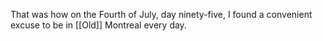 That was how on the Fourth of July, day ninety-five, I found a convenient excuse to be in [[Old]] Montreal every day.
